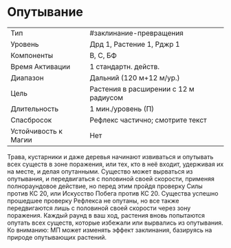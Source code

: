 # Опутывание

|                      |                                       |
| -------------------- | ------------------------------------- |
| Тип                  | #заклинание-превращения               | 
| Уровень              | Дрд 1, Растение 1, Рджр 1             |
| Компоненты           | В, С, БФ                              |
| Время Активации      | 1 стандартн. действ.                  |
| Диапазон             | Дальний (120 м+12 м/ур.)              |
| Цель                 | Растения в расширении с 12 м радиусом |
| Длительность         | 1 мин./уровень (П)                    |
| Спасбросок           | Рефлекс частично; смотрите текст      |
| Устойчивость к Магии | Нет                                   |

Трава, кустарники и даже деревья начинают извиваться и опутывать всех существ в зоне поражения, или тех, кто в неё входит, удерживая их на месте, и делая опутанными. Существо может вырваться из опутывания, и передвигаться с половиной своей скорости, применяя полнораундовое действие, но перед этим пройдя проверку Силы против КС 20, или Искусство Побега против КС 20. Существа успешно прошедшее проверку Рефлекса не опутаны, но все также передвигаются лишь с половиной своей скорости через зону поражения. Каждый раунд в ваш ход, растения вновь попытаются опутать всех существ, которые избежали или вырвались из опутывания. Ко вниманию: МП может изменять эффект заклинания, базируясь на природе опутывающих растений.